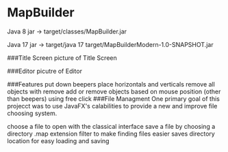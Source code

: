 # MapBuilder
Java 8 jar -> target/classes/MapBuilder.jar

Java 17 jar -> target/java 17 target/MapBuilderModern-1.0-SNAPSHOT.jar

###Title Screen
picture of Title Screen

###Editor
picutre of Editor

###Features
put down beepers
place horizontals and verticals
remove all objects with remove
add or remove objects based on mouse position (other than beepers) using free click
###File Managment
One primary goal of this projecct was to use JavaFX's calabilities to provide a new and improve file choosing system.

choose a file to open with the classical interface
save a file by choosing a directory
.map extension filter to make finding files easier
saves directory location for easy loading and saving
